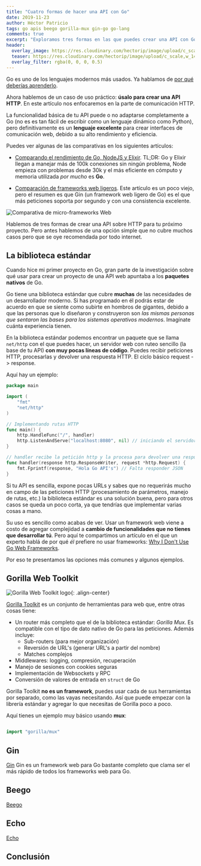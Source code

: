 ```yaml
---
title: "Cuatro formas de hacer una API con Go"
date: 2019-11-23
author: Héctor Patricio
tags: go apis beego gorilla-mux gin-go go-lang
comments: true
excerpt: "Exploramos tres formas en las que puedes crear una API con Go el lenguaje enfocado en la eficiencia de los programas permitiendo productividad para los programadores"
header:
  overlay_image: https://res.cloudinary.com/hectorip/image/upload/c_scale,w_1440/v1576986565/clint-adair-BW0vK-FA3eg-unsplash_iamab8.jpg
  teaser: https://res.cloudinary.com/hectorip/image/upload/c_scale,w_1440/v1576986565/clint-adair-BW0vK-FA3eg-unsplash_iamab8.jpg
  overlay_filter: rgba(0, 0, 0, 0.5)
---
```


Go es uno de los lenguajes modernos más usados. Ya hablamos de [por qué deberías aprenderlo](/2019/09/01/por-que-deberias-aprender-go.html).

Ahora hablemos de un caso de uso práctico: **úsalo para crear una API HTTP**. En este artículo nos enfocaremos en la parte de comunicación HTTP.

La funcionalidad básica de tu API puede o no adaptarse completamente a Go (no es es tan fácil de escribir como un lenguaje dinámico como Python), pero definitivamente es un **lenguaje excelente** para crear interfaces de comunicación web, debido a su alto rendimiento y eficiencia.

Puedes ver algunas de las comparativas en los siguientes artículos:

- [Comparando el rendimiento de Go, NodeJS y Elixir](https://stressgrid.com/blog/benchmarking_go_vs_node_vs_elixir/). TL;DR: Go y Elixir llegan a manejar más de 100k conexiones sin ningún problema, Node empieza con problemas desde 30k y el más eficiente en cómputo y memoria utilizada _por mucho_ es **Go**.

- [Comparación de frameworks web ligeros](https://github.com/mroth/phoenix-showdown). Este artículo es un poco viejo, pero el resumen es que Gin (un framework web ligero de Go) es el que más peticiones soporta por segundo y con una consistencia excelente.

![Comparativa de micro-frameworks Web](https://res.cloudinary.com/hectorip/image/upload/v1574629781/Screenshot_2019-11-24_15.09.25_ozqwcu.png)

Hablemos de tres formas de crear una API sobre HTTP para tu próximo proyecto. Pero antes hablemos de una opción simple que no cubre muchos casos pero que se oye recomendada por todo internet.

## La biblioteca estándar

Cuando hice mi primer proyecto en Go, gran parte de la investigación sobre qué usar para crear un proyecto de una API web apuntaba a los **paquetes nativos** de Go.

Go tiene una biblioteca estándar que cubre **muchas** de las necesidades de un desarrollador moderno. Si has programado en él podrás estar de acuerdo en que se siente como subirte en hombros de gigantes, debido a que las personas que lo diseñaron y construyeron son _las mismas personas que sentaron las bases para los sistemas operativos modernos_. Imagínate cuánta experiencia tienen.

En la biblioteca estándar podemos encontrar un paquete que se llama `net/http` con el que puedes hacer, un servidor web con ruteo sencillo (la base de tu API) **con muy pocas líneas de código**. Puedes recibir peticiones HTTP, procesarlas y devolver una respuesta HTTP. El ciclo básico request -> response.

Aquí hay un ejemplo:

```go
package main

import (
	"fmt"
	"net/http"
)

// Implementando rutas HTTP
func main() {
	http.HandleFunc("/", handler)
	http.ListenAndServe("localhost:8080", nil) // iniciando el servidor
}

// handler recibe la petición http y la procesa para devolver una respuesta http
func handler(response http.ResponseWriter, request *http.Request) {
	fmt.Fprintf(response, "Hola Go API's") // Falta responder JSON
}
```

Si tu API es sencilla, expone pocas URLs y sabes que no requerirás mucho en campo de las peticiones HTTP (procesamiento de parámetros, manejo de rutas, etc.) la biblioteca estándar es una solución buena, pero para otros casos se queda un poco corta, ya que tendrías que implementar varias cosas a mano.

Su uso es sencillo como acabas de ver. Usar un framework web viene a costo de agregar complejidad a **cambio de funcionalidades que no tienes que desarrollar tú**. Pero aquí te compartimos un artículo en el que un experto hablá de por qué _él_ prefiere no usar frameworks: [Why I Don't Use Go Web Frameworks](https://medium.com/code-zen/why-i-don-t-use-go-web-frameworks-1087e1facfa4).

Por eso te presentamos las opciones más comunes y algunos ejemplos.

## Gorilla Web Toolkit

![Gorilla Web Toolkit logo](https://avatars2.githubusercontent.com/u/489566?s=200&v=4){: .align-center}

[Gorilla Toolkit](https://www.gorillatoolkit.org/) es un conjunto de herramientas para web que, entre otras cosas tiene:

- Un router más completo que el de la biblioteca estándar: *Gorilla Mux*. Es compatible con el tipo de dato nativo de Go para las peticiones. Además incluye:
  - Sub-routers (para mejor organización)
  - Reversión de URL's (generar URL's a partir del nombre)
  - Matches complejos
- Middlewares: logging, compresión, recuperación
- Manejo de sesiones con cookies seguras
- Implementación de Websockets y RPC
- Conversión de valores de entrada en `struct` de Go

Gorilla Toolkit **no es un framework**, puedes usar cada de sus herramientas por separado, como las vayas necesitando. Así que puede empezar con la librería estándar y agregar lo que necesitas de Gorilla poco a poco.

Aquí tienes un ejemplo muy básico usando **mux**:

```go

import "gorilla/mux"


```

## Gin

[Gin](https://github.com/gin-gonic/gin)
Gin es un framework web para Go bastante completo que clama ser el más rápido de todos los frameworks web para Go.

## Beego


[Beego](https://beego.me/)

## Echo

[Echo](https://echo.labstack.com/)

## Conclusión
